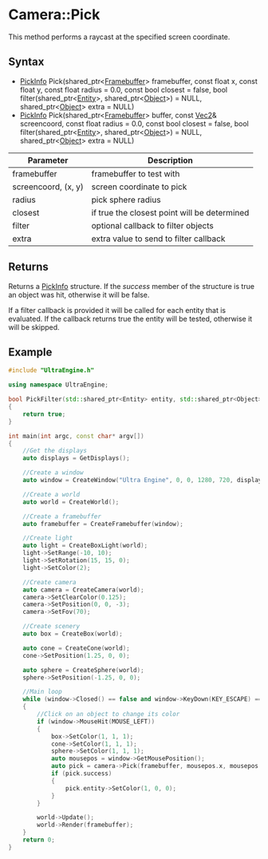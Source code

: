 # Camera::Pick

This method performs a raycast at the specified screen coordinate.

## Syntax

- [PickInfo](PickInfo.md) Pick(shared_ptr<[Framebuffer](Framebuffer.md)\> framebuffer, const float x, const float y, const float radius = 0.0, const bool closest = false, bool filter(shared_ptr<[Entity](Entity.md)\>, shared_ptr<[Object](Object.md)\>) = NULL, shared_ptr<[Object](Object.md)\> extra = NULL)
- [PickInfo](PickInfo.md) Pick(shared_ptr<[Framebuffer](Framebuffer.md)\> buffer, const [Vec2](Vec2.md)& screencoord, const float radius = 0.0, const bool closest = false, bool filter(shared_ptr<[Entity](Entity.md)\>, shared_ptr<[Object](Object.md)\>) = NULL, shared_ptr<[Object](Object.md)\> extra = NULL)

| Parameter | Description |
| ----- | ----- |
| framebuffer | framebuffer to test with |
| screencoord, (x, y) | screen coordinate to pick |
| radius | pick sphere radius |
| closest | if true the closest point will be determined |
| filter | optional callback to filter objects |
| extra | extra value to send to filter callback |

## Returns

Returns a [PickInfo](PickInfo.md) structure. If the *success* member of the structure is true an object was hit, otherwise it will be false.

If a filter callback is provided it will be called for each entity that is evaluated. If the callback returns true the entity will be tested, otherwise it will be skipped.
  
## Example

```c++
#include "UltraEngine.h"

using namespace UltraEngine;

bool PickFilter(std::shared_ptr<Entity> entity, std::shared_ptr<Object> extra)
{
    return true;
}

int main(int argc, const char* argv[])
{
    //Get the displays
    auto displays = GetDisplays();

    //Create a window
    auto window = CreateWindow("Ultra Engine", 0, 0, 1280, 720, displays[0], WINDOW_CENTER | WINDOW_TITLEBAR);

    //Create a world
    auto world = CreateWorld();

    //Create a framebuffer
    auto framebuffer = CreateFramebuffer(window);

    //Create light
    auto light = CreateBoxLight(world);
    light->SetRange(-10, 10);
    light->SetRotation(15, 15, 0);
    light->SetColor(2);

    //Create camera
    auto camera = CreateCamera(world);
    camera->SetClearColor(0.125);
    camera->SetPosition(0, 0, -3);
    camera->SetFov(70);

    //Create scenery
    auto box = CreateBox(world);

    auto cone = CreateCone(world);
    cone->SetPosition(1.25, 0, 0);

    auto sphere = CreateSphere(world);
    sphere->SetPosition(-1.25, 0, 0);

    //Main loop
    while (window->Closed() == false and window->KeyDown(KEY_ESCAPE) == false)
    {
        //Click on an object to change its color
        if (window->MouseHit(MOUSE_LEFT))
        {
            box->SetColor(1, 1, 1);
            cone->SetColor(1, 1, 1);
            sphere->SetColor(1, 1, 1);
            auto mousepos = window->GetMousePosition();
            auto pick = camera->Pick(framebuffer, mousepos.x, mousepos.y, 0, true, PickFilter, NULL);
            if (pick.success)
            {
                pick.entity->SetColor(1, 0, 0);
            }
        }

        world->Update();
        world->Render(framebuffer);
    }
    return 0;
}
```
